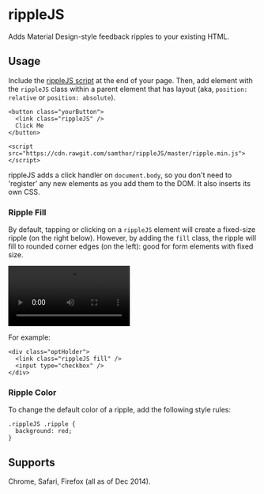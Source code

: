 # rippleJS

Adds Material Design-style feedback ripples to your existing HTML.

## Usage

Include the [rippleJS script](https://cdn.rawgit.com/samthor/rippleJS/master/ripple.min.js) at the end of your page. Then, add element with the `rippleJS` class within a parent element that has layout (aka, `position: relative` or `position: absolute`).

    <button class="yourButton">
      <link class="rippleJS" />
      Click Me
    </button>

    <script src="https://cdn.rawgit.com/samthor/rippleJS/master/ripple.min.js"></script>

rippleJS adds a click handler on `document.body`, so you don't need to 'register' any new elements as you add them to the DOM. It also inserts its own CSS.

### Ripple Fill

By default, tapping or clicking on a `rippleJS` element will create a fixed-size ripple (on the right below). However, by adding the `fill` class, the ripple will fill to rounded corner edges (on the left): good for form elements with fixed size.

  <video width="246" height="122" controls style="margin: auto">
    <source src="rippleJS.mov" type="video/mp4" />
  </video>

For example:

    <div class="optHolder">
      <link class="rippleJS fill" />
      <input type="checkbox" />
    </div>

### Ripple Color

To change the default color of a ripple, add the following style rules:

    .rippleJS .ripple {
      background: red;
    }

## Supports

Chrome, Safari, Firefox (all as of Dec 2014).

